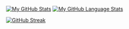 <!---
Sandrex233/Sandrex233 is a ✨ special ✨ repository because its `README.md` (this file) appears on your GitHub profile.
You can click the Preview link to take a look at your changes.
--->



[![My GitHub Stats](https://github-readme-stats.vercel.app/api/?username=Sandrex233&count_private=true&theme=radical&showicons=true)]() [![My GitHub Language Stats](https://github-readme-stats.vercel.app/api/top-langs/?username=Sandrex233&langs_count=5&theme=radical)]()

[![GitHub Streak](https://streak-stats.demolab.com?user=Sandrex233&theme=radical)](https://git.io/streak-stats)
